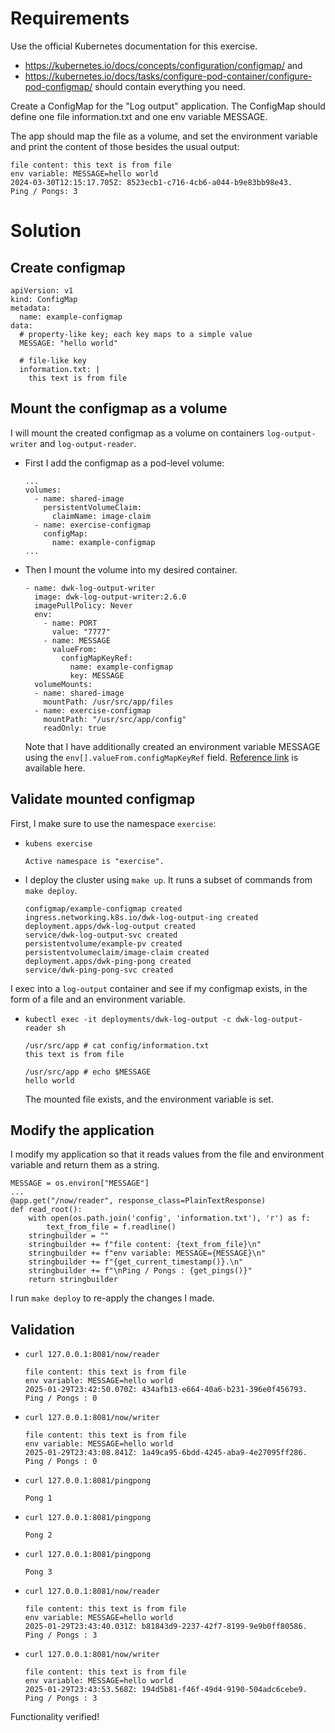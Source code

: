 # Requirements

Use the official Kubernetes documentation for this exercise.

- https://kubernetes.io/docs/concepts/configuration/configmap/ and
- https://kubernetes.io/docs/tasks/configure-pod-container/configure-pod-configmap/
should contain everything you need.

Create a ConfigMap for the "Log output" application. The ConfigMap should define one file information.txt and one env variable MESSAGE.

The app should map the file as a volume, and set the environment variable and print the content of those besides the usual output:
```
file content: this text is from file
env variable: MESSAGE=hello world
2024-03-30T12:15:17.705Z: 8523ecb1-c716-4cb6-a044-b9e83bb98e43.
Ping / Pongs: 3
```
# Solution

## Create configmap 

```
apiVersion: v1
kind: ConfigMap
metadata:
  name: example-configmap
data:
  # property-like key; each key maps to a simple value
  MESSAGE: "hello world"

  # file-like key
  information.txt: |
    this text is from file
```

## Mount the configmap as a volume

I will mount the created configmap as a volume on containers `log-output-writer` and `log-output-reader`.

- First I add the configmap as a pod-level volume:
  ```
  ...
  volumes:
    - name: shared-image
      persistentVolumeClaim:
        claimName: image-claim
    - name: exercise-configmap
      configMap:
        name: example-configmap
  ...
  ```

- Then I mount the volume into my desired container.

  ```
  - name: dwk-log-output-writer
    image: dwk-log-output-writer:2.6.0
    imagePullPolicy: Never
    env:
      - name: PORT
        value: "7777"
      - name: MESSAGE
        valueFrom:
          configMapKeyRef:
            name: example-configmap
            key: MESSAGE
    volumeMounts:
    - name: shared-image
      mountPath: /usr/src/app/files
    - name: exercise-configmap
      mountPath: "/usr/src/app/config"
      readOnly: true
  ```

  Note that I have additionally created an environment variable MESSAGE using the `env[].valueFrom.configMapKeyRef` field. [Reference link](https://kubernetes.io/docs/concepts/configuration/configmap/#using-configmaps-as-environment-variables) is available here.

## Validate mounted configmap

First, I make sure to use the namespace `exercise`:
- `kubens exercise`

    ```
    Active namespace is "exercise".
    ```

- I deploy the cluster using `make up`. It runs a subset of commands from `make deploy`.
    ```
    configmap/example-configmap created
    ingress.networking.k8s.io/dwk-log-output-ing created
    deployment.apps/dwk-log-output created
    service/dwk-log-output-svc created
    persistentvolume/example-pv created
    persistentvolumeclaim/image-claim created
    deployment.apps/dwk-ping-pong created
    service/dwk-ping-pong-svc created
    ```

I exec into a `log-output` container and see if my configmap exists, in the form of a file and an environment variable.

- `kubectl exec -it deployments/dwk-log-output -c dwk-log-output-reader sh`

    ```
    /usr/src/app # cat config/information.txt 
    this text is from file
    ```
    ```
    /usr/src/app # echo $MESSAGE
    hello world
    ```

    The mounted file exists, and the environment variable is set.

## Modify the application

I modify my application so that it reads values from the file and environment variable and return them as a string.

```
MESSAGE = os.environ["MESSAGE"]
...
@app.get("/now/reader", response_class=PlainTextResponse)
def read_root():
    with open(os.path.join('config', 'information.txt'), 'r') as f:
        text_from_file = f.readline()
    stringbuilder = ""
    stringbuilder += f"file content: {text_from_file}\n"
    stringbuilder += f"env variable: MESSAGE={MESSAGE}\n"
    stringbuilder += f"{get_current_timestamp()}.\n"
    stringbuilder += f"\nPing / Pongs : {get_pings()}"
    return stringbuilder
```

I run `make deploy` to re-apply the changes I made.

## Validation

- `curl 127.0.0.1:8081/now/reader`

    ```
    file content: this text is from file
    env variable: MESSAGE=hello world
    2025-01-29T23:42:50.070Z: 434afb13-e664-40a6-b231-396e0f456793.
    Ping / Pongs : 0
    ```
- `curl 127.0.0.1:8081/now/writer`

    ```
    file content: this text is from file
    env variable: MESSAGE=hello world
    2025-01-29T23:43:08.841Z: 1a49ca95-6bdd-4245-aba9-4e27095ff286.
    Ping / Pongs : 0
    ```
- `curl 127.0.0.1:8081/pingpong`

    ```
    Pong 1
    ```
- `curl 127.0.0.1:8081/pingpong`

    ```
    Pong 2
    ```
- `curl 127.0.0.1:8081/pingpong`

    ```
    Pong 3
    ```
- `curl 127.0.0.1:8081/now/reader`

    ```
    file content: this text is from file
    env variable: MESSAGE=hello world
    2025-01-29T23:43:40.031Z: b81843d9-2237-42f7-8199-9e9b0ff80586.
    Ping / Pongs : 3
    ```
- `curl 127.0.0.1:8081/now/writer`

    ```
    file content: this text is from file
    env variable: MESSAGE=hello world
    2025-01-29T23:43:53.568Z: 194d5b81-f46f-49d4-9190-504adc6cebe9.
    Ping / Pongs : 3
    ```

Functionality verified!
